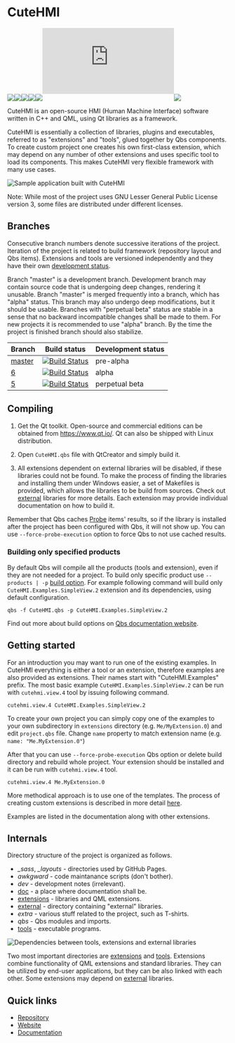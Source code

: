 # CuteHMI

<!-- CUT HERE -->
<!-- TravisCI badge hack that kills Doxygen (1.8.14) warning "Unexpected html tag <img> found within <a href=...> context". -->
<div class="doxygen_github_hack" style="font-size: 0px">

[//]: # (\htmlonly)

[![License: LGPL 3.0](https://img.shields.io/badge/license-LGPL%203.0-blue.svg)](https://opensource.org/licenses/LGPL-3.0)
[![License: MIT](https://img.shields.io/badge/license-MIT-blue.svg)](https://opensource.org/licenses/MIT)
[![Build Status](https://invent.kde.org/sdk/cutehmi/badges/6/pipeline.svg)](https://invent.kde.org/sdk/cutehmi/pipelines)
[![Coverity Scan Build Status](https://scan.coverity.com/projects/20988/badge.svg)](https://scan.coverity.com/projects/cutehmi)
[![CodeFactor Grade](https://img.shields.io/codefactor/grade/github/michpolicht/CuteHMI)](https://www.codefactor.io/repository/github/michpolicht/cutehmi/overview/master)
[![Matrix](https://img.shields.io/matrix/cutehmi:kde.org?server_fqdn=kde.modular.im)](https://webchat.kde.org/#/room/#cutehmi:kde.org)
[![OpenSSF Best Practices](https://bestpractices.coreinfrastructure.org/projects/6733/badge)](https://bestpractices.coreinfrastructure.org/projects/6733)

[//]: # (\endhtmlonly)
</div>
<!-- CUT HERE -->

CuteHMI is an open-source HMI (Human Machine Interface) software written in C++
and QML, using Qt libraries as a framework.

CuteHMI is essentially a collection of libraries, plugins and executables,
referred to as "extensions" and "tools", glued together by Qbs components. To
create custom project one creates his own first-class extension, which may
depend on any number of other extensions and uses specific tool to load its
components. This makes CuteHMI very flexible framework with many use cases.

![Sample application built with CuteHMI](doc/images/demo.png)

Note: While most of the project uses GNU Lesser General Public License version
3, some files are distributed under different licenses.

## Branches

Consecutive branch numbers denote successive iterations of the project.
Iteration of the project is related to build framework (repository layout and
Qbs items). Extensions and tools are versioned independently and they have their
own [development status](doc/development-statuses.md).

Branch "master" is a development branch. Development branch may contain source
code that is undergoing deep changes, rendering it unusable. Branch "master" is
merged frequently into a branch, which has "alpha" status. This branch may also
undergo deep modifications, but it should be usable. Branches with
"perpetual beta" status are stable in a sense that no backward incompatible
changes shall be made to them. For new projects it is recommended to use "alpha"
branch. By the time the project is finished branch should also stabilize.

<!-- CUT HERE -->
<!-- TravisCI badge hack that kills Doxygen (1.8.14) warning "Unexpected html tag <img> found within <a href=...> context". -->
<div class="doxygen_github_hack" style="font-size: 0px">

[//]: # (\htmlonly)

| Branch                                          | Build status                                                                                                                   | Development status |
|-------------------------------------------------|--------------------------------------------------------------------------------------------------------------------------------|--------------------|
| [master](https://invent.kde.org/sdk/cutehmi)    | [![Build Status](https://invent.kde.org/sdk/cutehmi/badges/master/pipeline.svg)](https://invent.kde.org/sdk/cutehmi/pipelines) | pre-alpha          |
| [6](https://invent.kde.org/sdk/cutehmi/-/tree/6)| [![Build Status](https://invent.kde.org/sdk/cutehmi/badges/6/pipeline.svg)](https://invent.kde.org/sdk/cutehmi/pipelines)      | alpha              |
| [5](https://invent.kde.org/sdk/cutehmi/-/tree/5)| [![Build Status](https://invent.kde.org/sdk/cutehmi/badges/5/pipeline.svg)](https://invent.kde.org/sdk/cutehmi/pipelines)      | perpetual beta     |

[//]: # (\endhtmlonly)
</div>
<!-- CUT HERE -->


## Compiling

1. Get the Qt toolkit. Open-source and commercial editions can be obtained from
https://www.qt.io/. Qt can also be shipped with Linux distribution.

2. Open `CuteHMI.qbs` file with QtCreator and simply build it.

3. All extensions dependent on external libraries will be disabled, if these
libraries could not be found. To make the process of finding the libraries
and installing them under Windows easier, a set of Makefiles is provided, which
allows the libraries to be build from sources. Check out
[external](external/) libraries for more details. Each extension may
provide individual documentation on how to build it.

Remember that Qbs caches [Probe](http://doc.qt.io/qbs/qml-qbslanguageitems-probe.html)
items' results, so if the library is installed after the project has been
configured with Qbs, it will not show up. You can use `--force-probe-execution`
option to force Qbs to not use cached results.

### Building only specified products

By default Qbs will compile all the products (tools and extension), even if they
are not needed for a project. To build only specific product use
`--products | -p` [build option](https://doc.qt.io/qbs/cli-build.html#op-op-op-op-products-op-op-op-op-p-op-lt-op-name-op-gt-op-op-op-op-op-op-lt-op-name-op-gt-op-op-op-op-op-op-op-op-op).
For example following command will build only `CuteHMI.Examples.SimpleView.2`
extension and its dependencies, using default configuration.

```
qbs -f CuteHMI.qbs -p CuteHMI.Examples.SimpleView.2
```

Find out more about build options on
[Qbs documentation website](https://doc.qt.io/qbs/index.html).

## Getting started

For an introduction you may want to run one of the existing examples. In CuteHMI
everything is either a tool or an extension, therefore examples are also provided
as extensions. Their names start with "CuteHMI.Examples" prefix. The most basic
example `CuteHMI.Examples.SimpleView.2` can be run with `cutehmi.view.4` tool by
issuing following command.

```
cutehmi.view.4 CuteHMI.Examples.SimpleView.2
```

To create your own project you can simply copy one of the examples to your own
subdirectory in `extensions` directory (e.g. `Me/MyExtension.0`) and edit
`project.qbs` file. Change `name` property to match extension name (e.g. `name:
"Me.MyExtension.0"`)

After that you can use `--force-probe-execution` Qbs option or delete build
directory and rebuild whole project. Your extension should be installed and it
can be run with `cutehmi.view.4` tool.

```
cutehmi.view.4 Me.MyExtension.0
```

More methodical approach is to use one of the templates. The process of creating
custom extensions is described in more detail [here](extensions/).

Examples are listed in the documentation along with other extensions.


## Internals

Directory structure of the project is organized as follows.

- *_sass*, *_layouts* - directories used by GitHub Pages.
- *awkgward* - code maintanance scripts (don't bother).
- *dev* - development notes (irrelevant).
- [doc](doc/) - a place where documentation shall be.
- [extensions](extensions/) - libraries and QML extensions.
- [external](external/) - directory containing "external" libraries.
- *extra* - various stuff related to the project, such as T-shirts.
- *qbs* - Qbs modules and imports.
- [tools](tools/) - executable programs.

![Dependencies between tools, extensions and external libraries](doc/images/general_dependencies.svg)

Two most important directories are [extensions](extensions/) and
[tools](tools/). Extensions combine functionality of QML extensions and
standard libraries. They can be utilized by end-user applications, but they can
be also linked with each other. Some extensions may depend on
[external](external/) libraries.

## Quick links

- [Repository](https://invent.kde.org/sdk/cutehmi)
- [Website](https://cutehmi.kde.org/)
- [Documentation](https://cutehmi.kde.org/docs/)

